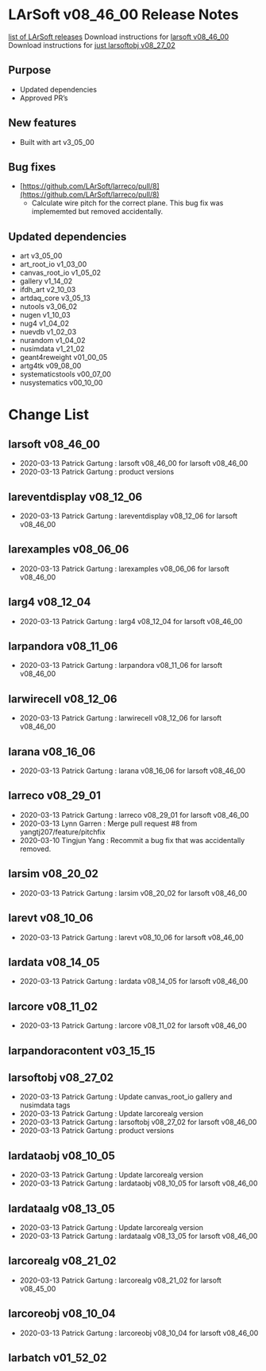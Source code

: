 LArSoft v08_46_00 Release Notes
======================================================================

[list of LArSoft releases](LArSoft_release_list)
Download instructions for [larsoft v08_46_00](http://scisoft.fnal.gov/scisoft/bundles/larsoft/v08_46_00/larsoft-v08_46_00.html)
Download instructions for [just larsoftobj v08_27_02](http://scisoft.fnal.gov/scisoft/bundles/larsoftobj/v08_27_02/larsoftobj-v08_27_02.html)

Purpose
--------------------

-   Updated dependencies
-   Approved PR’s

New features
------------

-   Built with art v3_05_00

Bug fixes
---------

-   [https://github.com/LArSoft/larreco/pull/8](https://github.com/LArSoft/larreco/pull/8)
    -   Calculate wire pitch for the correct plane. This bug fix was implememted but removed accidentally.

Updated dependencies
----------------------------------------------

-   art v3_05_00
-   art_root_io v1_03_00
-   canvas_root_io v1_05_02
-   gallery v1_14_02
-   ifdh_art v2_10_03
-   artdaq_core v3_05_13
-   nutools v3_06_02
-   nugen v1_10_03
-   nug4 v1_04_02
-   nuevdb v1_02_03
-   nurandom v1_04_02
-   nusimdata v1_21_02
-   geant4reweight v01_00_05
-   artg4tk v09_08_00
-   systematicstools v00_07_00
-   nusystematics v00_10_00

Change List
============================

larsoft v08_46_00
------------------------------------------

-   2020-03-13 Patrick Gartung : larsoft v08_46_00 for larsoft v08_46_00
-   2020-03-13 Patrick Gartung : product versions

lareventdisplay v08_12_06
----------------------------------------------------------

-   2020-03-13 Patrick Gartung : lareventdisplay v08_12_06 for larsoft v08_46_00

larexamples v08_06_06
--------------------------------------------------

-   2020-03-13 Patrick Gartung : larexamples v08_06_06 for larsoft v08_46_00

larg4 v08_12_04
--------------------------------------

-   2020-03-13 Patrick Gartung : larg4 v08_12_04 for larsoft v08_46_00

larpandora v08_11_06
------------------------------------------------

-   2020-03-13 Patrick Gartung : larpandora v08_11_06 for larsoft v08_46_00

larwirecell v08_12_06
--------------------------------------------------

-   2020-03-13 Patrick Gartung : larwirecell v08_12_06 for larsoft v08_46_00

larana v08_16_06
----------------------------------------

-   2020-03-13 Patrick Gartung : larana v08_16_06 for larsoft v08_46_00

larreco v08_29_01
------------------------------------------

-   2020-03-13 Patrick Gartung : larreco v08_29_01 for larsoft v08_46_00
-   2020-03-13 Lynn Garren : Merge pull request \#8 from yangtj207/feature/pitchfix
-   2020-03-10 Tingjun Yang : Recommit a bug fix that was accidentally removed.

larsim v08_20_02
----------------------------------------

-   2020-03-13 Patrick Gartung : larsim v08_20_02 for larsoft v08_46_00

larevt v08_10_06
----------------------------------------

-   2020-03-13 Patrick Gartung : larevt v08_10_06 for larsoft v08_46_00

lardata v08_14_05
------------------------------------------

-   2020-03-13 Patrick Gartung : lardata v08_14_05 for larsoft v08_46_00

larcore v08_11_02
------------------------------------------

-   2020-03-13 Patrick Gartung : larcore v08_11_02 for larsoft v08_46_00

larpandoracontent v03_15_15
--------------------------------------------------------------

larsoftobj v08_27_02
------------------------------------------------

-   2020-03-13 Patrick Gartung : Update canvas_root_io gallery and nusimdata tags
-   2020-03-13 Patrick Gartung : Update larcorealg version
-   2020-03-13 Patrick Gartung : larsoftobj v08_27_02 for larsoft v08_46_00
-   2020-03-13 Patrick Gartung : product versions

lardataobj v08_10_05
------------------------------------------------

-   2020-03-13 Patrick Gartung : Update larcorealg version
-   2020-03-13 Patrick Gartung : lardataobj v08_10_05 for larsoft v08_46_00

lardataalg v08_13_05
------------------------------------------------

-   2020-03-13 Patrick Gartung : Update larcorealg version
-   2020-03-13 Patrick Gartung : lardataalg v08_13_05 for larsoft v08_46_00

larcorealg v08_21_02
------------------------------------------------

-   2020-03-13 Patrick Gartung : larcorealg v08_21_02 for larsoft v08_45_00

larcoreobj v08_10_04
------------------------------------------------

-   2020-03-13 Patrick Gartung : larcoreobj v08_10_04 for larsoft v08_46_00

larbatch v01_52_02
--------------------------------------------
